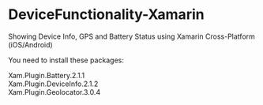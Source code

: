 # DeviceFunctionality-Xamarin
Showing Device Info, GPS and Battery Status using Xamarin Cross-Platform (iOS/Android)

You need to install these packages:<br>

Xam.Plugin.Battery.2.1.1 <br>
Xam.Plugin.DeviceInfo.2.1.2 <br>
Xam.Plugin.Geolocator.3.0.4 <br>
